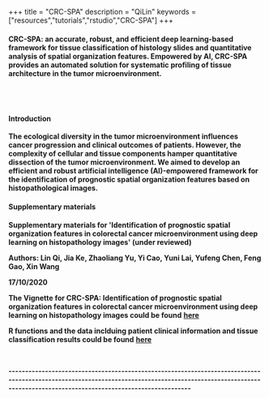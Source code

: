+++
title = "CRC-SPA"
description = "QiLin"
keywords = ["resources","tutorials","rstudio","CRC-SPA"]
+++

<div align=left>

#### **CRC-SPA:** an accurate, robust, and efficient deep learning-based framework for tissue classification of histology slides and quantitative analysis of spatial organization features. Empowered by AI, CRC-SPA provides an automated solution for systematic profiling of tissue architecture in the tumor microenvironment.
<br>
<br>

#### Introduction

**The ecological diversity in the tumor microenvironment influences cancer progression and clinical outcomes of patients. However, the complexity of cellular and tissue components hamper quantitative dissection of the tumor microenvironment. We aimed to develop an efficient and robust artificial intelligence (AI)-empowered framework for the identification of prognostic spatial organization features based on histopathological images.**

#### Supplementary materials 

**Supplementary materials for 'Identification of prognostic spatial organization features in colorectal cancer microenvironment using deep learning on histopathology images' (under reviewed)**

**Authors: Lin Qi, Jia Ke, Zhaoliang Yu, Yi Cao, Yuni Lai, Yufeng Chen, Feng Gao, Xin Wang**

**17/10/2020**


**The Vignette for CRC-SPA: Identification of prognostic spatial organization features in colorectal cancer microenvironment using deep learning on histopathology images could be found** [**here**](https://drive.google.com/file/d/1k3i56qby3v7V5UgKbUElysLFUzPlbQVc/view?usp=sharing)


**R functions and the data inclduing patient clinical information and tissue classification results could be found**  [**here**](https://drive.google.com/file/d/16G6rNurkvDfPlciMQpoov8XHR7UBDvUW/view?usp=sharing)

<br>

**---------------------------------------------------------------------------------------------------------------------------------------------------------------------------------------------------------------**

<br><br><br>
